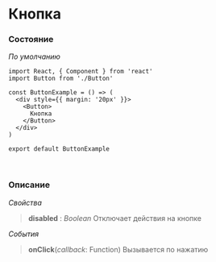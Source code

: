 Кнопка
======

### Состояние

*По умолчанию*

```
import React, { Component } from 'react'
import Button from './Button'

const ButtonExample = () => (
  <div style={{ margin: '20px' }}>
    <Button>
      Кнопка
    </Button>
  </div>
)

export default ButtonExample
```

&nbsp;

### Описание

*Свойства*

> **disabled** : *Boolean* Отключает действия на кнопке


*События*

> **onClick**(*callback*: Function<event>) Вызывается по нажатию
